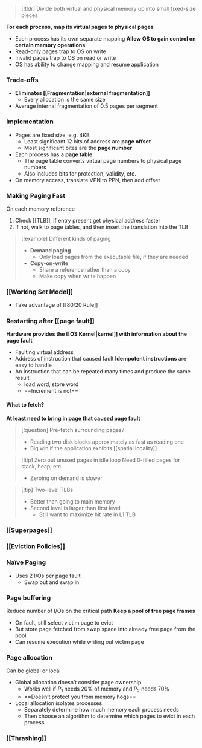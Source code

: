 > [!tldr] Divide both virtual and physical memory up into small fixed-size pieces

**For each process, map its virtual pages to physical pages**
* Each process has its own separate mapping
**Allow OS to gain control on certain memory operations**
* Read-only pages trap to OS on write
* Invalid pages trap to OS on read or write
* OS has ability to change mapping and resume application

### Trade-offs
* **Eliminates [[Fragmentation|external fragmentation]]**
	* Every allocation is the same size
* Average internal fragmentation of 0.5 pages per segment

### Implementation
* Pages are fixed size, e.g. 4KB
	* Least significant 12 bits of address are **page offset**
	* Most significant bites are the **page number**
* Each process has a **page table**
	* The page table converts virtual page numbers to physical page numbers
	* Also includes bits for protection, validity, etc.
* On memory access, translate VPN to PPN, then add offset

### Making Paging Fast
On each memory reference
1. Check [[TLB]], if entry present get physical address faster
2. If not, walk to page tables, and then insert the translation into the TLB


> [!example] 
> Different kinds of paging
> * **Demand paging**
> 	* Only load pages from the executable file, if they are needed
> * **Copy-on-write**
> 	* Share a reference rather than a copy
> 	* Make copy when write happen

### [[Working Set Model]]
- Take advantage of [[80⧸20 Rule]]

### Restarting after [[page fault]]
**Hardware provides the [[OS Kernel|kernel]] with information about the page fault**
* Faulting virtual address
* Address of instruction that caused fault
**Idempotent instructions** are easy to handle
* An instruction that can be repeated many times and produce the same result
	* load word, store word
	* ==Increment is not==
#### What to fetch?
**At least need to bring in page that caused page fault**

> [!question] Pre-fetch surrounding pages?
> * Reading two disk blocks approximately as fast as reading one
> * Big win if the application exhibits [[spatial locality]]

> [!tip] Zero out unused pages in idle loop
> Need 0-filled pages for stack, heap, etc.
> * Zeroing on demand is slower


> [!tip] Two-level TLBs
> * Better than going to main memory
> * Second level is larger than first level
> 	* Still want to maximize hit rate in L1 TLB
### [[Superpages]]
### [[Eviction Policies]]

### Naïve Paging
* Uses 2 I/Os per page fault
	* Swap out and swap in

### Page buffering
Reduce number of I/Os on the critical path
**Keep a pool of free page frames**
* On fault, still select victim page to evict
* But store page fetched from swap space into already free page from the pool
* Can resume execution while writing out victim page

### Page allocation
Can be global or local
* Global allocation doesn’t consider page ownership
	* Works well if $P_1$ needs 20% of memory and $P_2$ needs 70%
	* ==Doesn’t protect you from memory hogs==
* Local allocation isolates processes
	* Separately determine how much memory each process needs
	* Then choose an algorithm to determine which pages to evict in each process

### [[Thrashing]]
